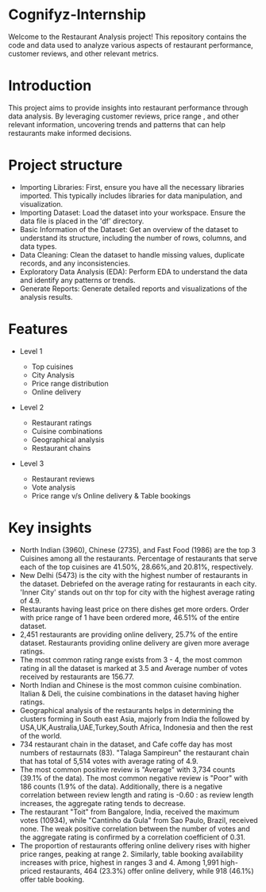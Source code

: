 # Cognifyz-Internship

Welcome to the Restaurant Analysis project! This repository contains the code and data used to analyze various aspects of restaurant performance, customer reviews, and other relevant metrics.

# Introduction
This project aims to provide insights into restaurant performance through data analysis. By leveraging customer reviews, price range , and other relevant information, uncovering trends and patterns that can help restaurants make informed decisions.

# Project structure
* Importing Libraries: First, ensure you have all the necessary libraries imported. This typically includes libraries for data manipulation, and visualization.
* Importing Dataset: Load the dataset into your workspace. Ensure the data file is placed in the 'df' directory.
* Basic Information of the Dataset: Get an overview of the dataset to understand its structure, including the number of rows, columns, and data types.
* Data Cleaning: Clean the dataset to handle missing values, duplicate records, and any inconsistencies.
* Exploratory Data Analysis (EDA): Perform EDA to understand the data and identify any patterns or trends.
* Generate Reports: Generate detailed reports and visualizations of the analysis results.
# Features
  * Level 1
    
     * Top cuisines
     * City Analysis
     * Price range distribution
     * Online delivery
 * Level 2

    * Restaurant ratings
    * Cuisine combinations
    * Geographical analysis
    * Restaurant chains
* Level 3

  * Restaurant reviews
  * Vote analysis
  * Price range v/s Online delivery & Table bookings
# Key insights
* North Indian (3960), Chinese (2735), and Fast Food (1986) are the top 3 Cuisines among all the restaurants. Percentage of restaurants that serve each of the top cuisines 
  are 41.50%, 28.66%,and 20.81%, respectively.
* New Delhi (5473) is the city with the highest number of restaurants in the dataset. Debriefed on the average rating for restaurants in each city. 'Inner City' stands out on thr top for 
  city with the highest average rating of 4.9.
* Restaurants having least price on there dishes get more orders. Order with price range of 1 have been ordered more, 46.51% of the entire dataset.
* 2,451 restaurants are providing online delivery, 25.7% of the entire dataset. Restaurants providing online delivery are given more average ratings.
* The most common rating range exists from 3 - 4, the most common rating in all the dataset is marked at 3.5 and Average number of votes received by restaurants are 156.77.
* North Indian and Chinese is the most common cuisine combination. Italian & Deli, the cuisine combinations in the dataset having higher ratings.
* Geographical analysis of the restaurants helps in determining the clusters forming in South east Asia, majorly from India the followed by USA,UK,Australia,UAE,Turkey,South Africa,
 Indonesia and then the rest of the world.
* 734 restaurant chain in the dataset, and Cafe coffe day has most numbers of restaurnats (83). "Talaga Sampireun" the restaurant chain that has total of 5,514 votes with average rating 
 of 4.9.
* The most common positive review is "Average" with 3,734 counts (39.1% of the data). The most common negative review is "Poor" with 186 counts (1.9% of the data). Additionally, there is 
  a negative correlation between review length and rating is -0.60 : as review length increases, the aggregate rating tends to decrease.
* The restaurant "Toit" from Bangalore, India, received the maximum votes (10934), while "Cantinho da Gula" from Sao Paulo, Brazil, received none. The weak positive correlation between 
  the number of votes and the aggregate rating is confirmed by a correlation coefficient of 0.31.
* The proportion of restaurants offering online delivery rises with higher price ranges, peaking at range 2. Similarly, table booking availability increases with price, highest in ranges 
  3 and 4. Among 1,991 high-priced restaurants, 464 (23.3%) offer online delivery, while 918 (46.1%) offer table booking.
